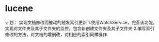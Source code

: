 # lucene
计划：
    实现文档修改而被动的触发索引更新
    1.使用WatchService，完善该功能，实现对文件夹及其子文件夹的监控，包含新创建文件夹及其子文件夹
    2.编写索引修改的方法，对文档的增删改，对相应的索引同样操作
